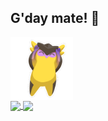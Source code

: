 ## G'day mate! 👋

<!--
**rojpatigdas/rojpatigdas** is a ✨ _special_ ✨ repository because its `README.md` (this file) appears on your GitHub profile.

Here are some ideas to get you started:

- 🔭 I’m currently working on ...
- 🌱 I’m currently learning ...
- 👯 I’m looking to collaborate on ...
- 🤔 I’m looking for help with ...
- 💬 Ask me about ...
- 📫 How to reach me: ...
- 😄 Pronouns: ...
- ⚡ Fun fact: ...
-->


<!-- <img src="./assets/meme.gif"/> -->

<div>
<a href="https://rojpatigdas.github.io/sample-resume/" target="_blank">
  <img height=100 align="center" src="./assets/wingman-wiggle.gif"/>
</a>


</div>


<div>
<a href="https://rojpatigdas.github.io/sample-resume/" target="_blank">
  <img align="center" src="https://github-readme-stats.vercel.app/api?username=rojpatigdas&theme=radical" />
</a>
<a href="https://rojpatigdas.github.io/sample-resume/" target="_blank">
  <img align="center" src="https://github-readme-stats.vercel.app/api/top-langs/?username=rojpatigdas&layout=compact&theme=radical" />
</a>
</div>



